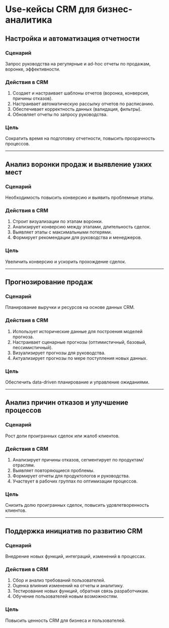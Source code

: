 # Use-кейсы CRM для бизнес-аналитика

## Настройка и автоматизация отчетности

### Сценарий
Запрос руководства на регулярные и ad-hoc отчеты по продажам, воронке, эффективности.

### Действия в CRM
1. Создает и настраивает шаблоны отчетов (воронка, конверсия, причины отказов).
2. Настраивает автоматическую рассылку отчетов по расписанию.
3. Обеспечивает корректность данных (валидация, фильтры).
4. Обновляет отчеты по запросу руководства.

### Цель
Сократить время на подготовку отчетности, повысить прозрачность процессов.

---

## Анализ воронки продаж и выявление узких мест

### Сценарий
Необходимость повысить конверсию и выявить проблемные этапы.

### Действия в CRM
1. Строит визуализации по этапам воронки.
2. Анализирует конверсию между этапами, длительность сделок.
3. Выявляет этапы с максимальными потерями.
4. Формирует рекомендации для руководства и менеджеров.

### Цель
Увеличить конверсию и ускорить прохождение сделок.

---

## Прогнозирование продаж

### Сценарий
Планирование выручки и ресурсов на основе данных CRM.

### Действия в CRM
1. Использует исторические данные для построения моделей прогноза.
2. Настраивает сценарные прогнозы (оптимистичный, базовый, пессимистичный).
3. Визуализирует прогнозы для руководства.
4. Актуализирует прогнозы по мере поступления новых данных.

### Цель
Обеспечить data-driven планирование и управление ожиданиями.

---

## Анализ причин отказов и улучшение процессов

### Сценарий
Рост доли проигранных сделок или жалоб клиентов.

### Действия в CRM
1. Анализирует причины отказов, сегментирует по продуктам/отраслям.
2. Выявляет повторяющиеся проблемы.
3. Формирует отчеты для продуктологов и руководства.
4. Участвует в рабочих группах по оптимизации процессов.

### Цель
Снизить долю проигранных сделок, повысить удовлетворенность клиентов.

---

## Поддержка инициатив по развитию CRM

### Сценарий
Внедрение новых функций, интеграций, изменений в процессах.

### Действия в CRM
1. Сбор и анализ требований пользователей.
2. Оценка влияния изменений на отчеты и аналитику.
3. Тестирование новых функций, обратная связь разработчикам.
4. Обучение пользователей новым возможностям.

### Цель
Повысить ценность CRM для бизнеса и пользователей.
